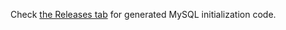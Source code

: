 Check [the Releases tab](https://github.com/westerntoad/lotus-query-code-gen/releases) for generated MySQL initialization code.
